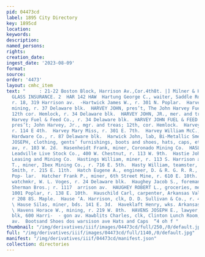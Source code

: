 ```yaml
---
pid: 04473cd
label: 1895 City Directory
key: 1895cd
location: 
keywords: 
description: 
named_persons: 
rights: 
creation_date: 
ingest_date: '2023-08-09'
format: 
source: 
order: '4473'
layout: cmhc_item
text: "     : 21-22 Boston Block, Harrison Av.,Cor.4th8t. |] Milner & Hur ’ PLATE
  GLASS INSURANCE. 2  HAR 142 HAW  Hartung George C., waiter, Saddle Rock Restaurant,
  r. 18, 319 Harrison av.  -Hartwick James W., r. 301 N. Poplar.  Harvey Alex S.,
  mining, r. 37 Delaware blk.  HARVEY JOHN, pres’t, The John Harvey Fuel & Feed Co.,
  12th cor. Hemlock, r. 34 Delaware blk.  HARVEY JOHN, JR., mer. and treas, The John
  Harvey Fuel & Feed Co., r. 34 Delaware blk.  HARVEY JOHN FUEL & FEED CO., John Harvey,
  pres’t; John Harvey, Jr., mgr. and treas; 12th, cor. Hemlock.  Harvey Joseph, engineer,
  r. 114 E 4th.  Harvey Mary Miss, r. 301 E. 7th.  Harvey William McC., clk, Tomkins—LaSalle
  Hardware Co., r. 87 Delaware blk.  Harwick John, lab, Bi-Metallic Smelting Co.  HARWITZ
  JOSEPH, clothing, gents’ furnishings, boots and shoes, hats, caps, etc., 207 Harrison
  av, r. 103 W. 2d.  Hasenheidt Frank, miner, Coronado Mining Co.  HASLEY HENRY, mgr,
  Leadville Live Stock Co., 400 W. Chestnut, r. 113 W. 9th.  Hastie John, miner, Union
  Leasing and Mining Co.  Hastings William, miner, r. 113 S. Harrison av.  Hasty Dennis
  T., miner, Ibex Mining Co., r. 716 E. 5th.  Hasty William, teamster, Reynolds &
  Smith, r. 215 E. 11th.  Hatch Eugene A., engineer, D. & R. G. R. R., r. 1405 N.
  Pop- lar.  Hatcher Frank P., miner, 6th Street Mine, r. 610 E. 10th.  Hauck C. C.,
  watchmkr, W. L. Voges, r. 24 Delaware blk.  Haughey Jacob S., foreman, Harker &
  Sherman Bros.; r. 1117  arrison av.  HAUGHEY ROBERT L., groceries, meats and vegetables,
  1001 Poplar, r. 138 E. 10th.  Hauschild Carl, carpenter, Arkansas Valley Smelter,
  r 208 8S. Maple.  Hause ‘A. Harrison, clk, D. D. Sullivan & Co., r. 412 E. 6th.
  \ Hause Silas, miner, bds. 141 E. 3d.  Haveklaft Henry, wks. Arkansas Valley Smelter.
  \ Havens Horace W., mining, r. 219 W. 8th.  HAVENS JOSEPH E., lawyer, 20 DeMaineville
  blk, 600 Harri-  - gon av. Hawblits Charles, clk, Clinton Lunch Room, r. 319 Harrison
  av.  Bootsand Shoes dos warsison ave Hats and Caps  “4 oh f "
thumbnail: "/img/derivatives/iiif/images/04473cd/full/250,/0/default.jpg"
full: "/img/derivatives/iiif/images/04473cd/full/1140,/0/default.jpg"
manifest: "/img/derivatives/iiif/04473cd/manifest.json"
collection: directories
---
```


